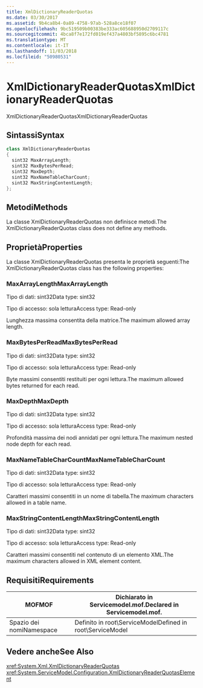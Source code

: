 ```yaml
---
title: XmlDictionaryReaderQuotas
ms.date: 03/30/2017
ms.assetid: 9b4ca8b4-0a89-4758-97ab-528a8ce18f07
ms.openlocfilehash: 9bc519509b00383be333ac605688950d2709117c
ms.sourcegitcommit: 4bca8f7e172fd019ef437a4803bf5895c6bc4781
ms.translationtype: MT
ms.contentlocale: it-IT
ms.lasthandoff: 11/03/2018
ms.locfileid: "50980531"
---
```

# <a name="xmldictionaryreaderquotas"></a><span data-ttu-id="90330-102">XmlDictionaryReaderQuotas</span><span class="sxs-lookup"><span data-stu-id="90330-102">XmlDictionaryReaderQuotas</span></span>
<span data-ttu-id="90330-103">XmlDictionaryReaderQuotas</span><span class="sxs-lookup"><span data-stu-id="90330-103">XmlDictionaryReaderQuotas</span></span>  
  
## <a name="syntax"></a><span data-ttu-id="90330-104">Sintassi</span><span class="sxs-lookup"><span data-stu-id="90330-104">Syntax</span></span>  
  
```csharp
class XmlDictionaryReaderQuotas  
{  
  sint32 MaxArrayLength;  
  sint32 MaxBytesPerRead;  
  sint32 MaxDepth;  
  sint32 MaxNameTableCharCount;  
  sint32 MaxStringContentLength;  
};  
```  
  
## <a name="methods"></a><span data-ttu-id="90330-105">Metodi</span><span class="sxs-lookup"><span data-stu-id="90330-105">Methods</span></span>  
 <span data-ttu-id="90330-106">La classe XmlDictionaryReaderQuotas non definisce metodi.</span><span class="sxs-lookup"><span data-stu-id="90330-106">The XmlDictionaryReaderQuotas class does not define any methods.</span></span>  
  
## <a name="properties"></a><span data-ttu-id="90330-107">Proprietà</span><span class="sxs-lookup"><span data-stu-id="90330-107">Properties</span></span>  
 <span data-ttu-id="90330-108">La classe XmlDictionaryReaderQuotas presenta le proprietà seguenti:</span><span class="sxs-lookup"><span data-stu-id="90330-108">The XmlDictionaryReaderQuotas class has the following properties:</span></span>  
  
### <a name="maxarraylength"></a><span data-ttu-id="90330-109">MaxArrayLength</span><span class="sxs-lookup"><span data-stu-id="90330-109">MaxArrayLength</span></span>  
 <span data-ttu-id="90330-110">Tipo di dati: sint32</span><span class="sxs-lookup"><span data-stu-id="90330-110">Data type: sint32</span></span>  
  
 <span data-ttu-id="90330-111">Tipo di accesso: sola lettura</span><span class="sxs-lookup"><span data-stu-id="90330-111">Access type: Read-only</span></span>  
  
 <span data-ttu-id="90330-112">Lunghezza massima consentita della matrice.</span><span class="sxs-lookup"><span data-stu-id="90330-112">The maximum allowed array length.</span></span>  
  
### <a name="maxbytesperread"></a><span data-ttu-id="90330-113">MaxBytesPerRead</span><span class="sxs-lookup"><span data-stu-id="90330-113">MaxBytesPerRead</span></span>  
 <span data-ttu-id="90330-114">Tipo di dati: sint32</span><span class="sxs-lookup"><span data-stu-id="90330-114">Data type: sint32</span></span>  
  
 <span data-ttu-id="90330-115">Tipo di accesso: sola lettura</span><span class="sxs-lookup"><span data-stu-id="90330-115">Access type: Read-only</span></span>  
  
 <span data-ttu-id="90330-116">Byte massimi consentiti restituiti per ogni lettura.</span><span class="sxs-lookup"><span data-stu-id="90330-116">The maximum allowed bytes returned for each read.</span></span>  
  
### <a name="maxdepth"></a><span data-ttu-id="90330-117">MaxDepth</span><span class="sxs-lookup"><span data-stu-id="90330-117">MaxDepth</span></span>  
 <span data-ttu-id="90330-118">Tipo di dati: sint32</span><span class="sxs-lookup"><span data-stu-id="90330-118">Data type: sint32</span></span>  
  
 <span data-ttu-id="90330-119">Tipo di accesso: sola lettura</span><span class="sxs-lookup"><span data-stu-id="90330-119">Access type: Read-only</span></span>  
  
 <span data-ttu-id="90330-120">Profondità massima dei nodi annidati per ogni lettura.</span><span class="sxs-lookup"><span data-stu-id="90330-120">The maximum nested node depth for each read.</span></span>  
  
### <a name="maxnametablecharcount"></a><span data-ttu-id="90330-121">MaxNameTableCharCount</span><span class="sxs-lookup"><span data-stu-id="90330-121">MaxNameTableCharCount</span></span>  
 <span data-ttu-id="90330-122">Tipo di dati: sint32</span><span class="sxs-lookup"><span data-stu-id="90330-122">Data type: sint32</span></span>  
  
 <span data-ttu-id="90330-123">Tipo di accesso: sola lettura</span><span class="sxs-lookup"><span data-stu-id="90330-123">Access type: Read-only</span></span>  
  
 <span data-ttu-id="90330-124">Caratteri massimi consentiti in un nome di tabella.</span><span class="sxs-lookup"><span data-stu-id="90330-124">The maximum characters allowed in a table name.</span></span>  
  
### <a name="maxstringcontentlength"></a><span data-ttu-id="90330-125">MaxStringContentLength</span><span class="sxs-lookup"><span data-stu-id="90330-125">MaxStringContentLength</span></span>  
 <span data-ttu-id="90330-126">Tipo di dati: sint32</span><span class="sxs-lookup"><span data-stu-id="90330-126">Data type: sint32</span></span>  
  
 <span data-ttu-id="90330-127">Tipo di accesso: sola lettura</span><span class="sxs-lookup"><span data-stu-id="90330-127">Access type: Read-only</span></span>  
  
 <span data-ttu-id="90330-128">Caratteri massimi consentiti nel contenuto di un elemento XML.</span><span class="sxs-lookup"><span data-stu-id="90330-128">The maximum characters allowed in XML element content.</span></span>  
  
## <a name="requirements"></a><span data-ttu-id="90330-129">Requisiti</span><span class="sxs-lookup"><span data-stu-id="90330-129">Requirements</span></span>  
  
|<span data-ttu-id="90330-130">MOF</span><span class="sxs-lookup"><span data-stu-id="90330-130">MOF</span></span>|<span data-ttu-id="90330-131">Dichiarato in Servicemodel.mof.</span><span class="sxs-lookup"><span data-stu-id="90330-131">Declared in Servicemodel.mof.</span></span>|  
|---------|-----------------------------------|  
|<span data-ttu-id="90330-132">Spazio dei nomi</span><span class="sxs-lookup"><span data-stu-id="90330-132">Namespace</span></span>|<span data-ttu-id="90330-133">Definito in root\ServiceModel</span><span class="sxs-lookup"><span data-stu-id="90330-133">Defined in root\ServiceModel</span></span>|  
  
## <a name="see-also"></a><span data-ttu-id="90330-134">Vedere anche</span><span class="sxs-lookup"><span data-stu-id="90330-134">See Also</span></span>  
 <xref:System.Xml.XmlDictionaryReaderQuotas>  
 <xref:System.ServiceModel.Configuration.XmlDictionaryReaderQuotasElement>

